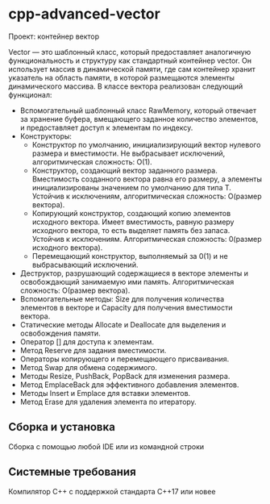 # cpp-advanced-vector
Проект: контейнер вектор

Vector — это шаблонный класс, который предоставляет аналогичную функциональность и структуру как стандартный контейнер vector. Он использует массив в динамической памяти, где сам контейнер хранит указатель на область памяти, в которой размещаются элементы динамического массива.
В классе вектора реализован следующий функционал:
- Вспомогательный шаблонный класс RawMemory, который отвечает за хранение буфера, вмещающего заданное количество элементов, и предоставляет доступ к элементам по индексу.
- Конструкторы:
   - Конструктор по умолчанию, инициализирующий вектор нулевого размера и вместимости. Не выбрасывает исключений, алгоритмическая сложность: O(1).
   - Конструктор, создающий вектор заданного размера. Вместимость созданного вектора равна его размеру, а элементы инициализированы значением по умолчанию для типа T. Устойчив к исключениям, алгоритмическая сложность: О(размер вектора).
   - Копирующий конструктор, создающий копию элементов исходного вектора. Имеет вместимость, равную размеру исходного вектора, то есть выделяет память без запаса. Устойчив к исключениям. Алгоритмическая сложность: 0(размер исходного вектора).
   - Перемещающий конструктор, выполняемый за 0(1) и не выбрасывающий исключений.
 - Деструктор, разрушающий содержащиеся в векторе элементы и освобождающий занимаемую ими память. Алгоритмическая сложность: O(размер вектора).
 - Вспомогательные методы: Size для получения количества элементов в векторе и Capacity для получения вместимости вектора.
 - Статические методы Allocate и Deallocate для выделения и освобождения памяти.
 - Оператор [] для доступа к элементам.
 - Метод Reserve для задания вместимости.
 - Операторы копирующего и перемещающего присваивания.
 - Метод Swap для обмена содержимого.
 - Методы Resize, PushBack, PopBack для изменения размера.
 - Метод EmplaceBack для эффективного добавления элементов.
 - Методы Insert и Emplace для вставки элементов.
 - Метод Erase для удаления элемента по итератору.

## Сборка и установка
Сборка с помощью любой IDE или из командной строки

## Системные требования
Компилятор С++ с поддержкой стандарта C++17 или новее

